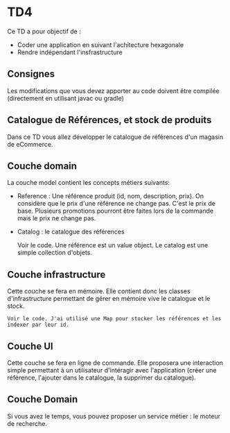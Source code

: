 # TD4

Ce TD a pour objectif de :

* Coder une application en suivant l'achitecture hexagonale
* Rendre indépendant l'insfrastructure

## Consignes

Les modifications que vous devez apporter au code doivent être compilée (directement en utilisant javac ou gradle)

## Catalogue de Références, et stock de produits

Dans ce TD vous allez développer le catalogue de références d'un magasin de eCommerce.

## Couche domain

La couche model contient les concepts métiers suivants:

* Reference : Une référence produit (id, nom, description, prix). On considère que le prix d'une référence ne change pas. C'est le prix de base. Plusieurs promotions pourront être faites lors de la commande mais le prix ne change pas.
* Catalog : le catalogue des références

    Voir le code. Une référence est un value object. Le catalog est une simple collection d'objets.

## Couche infrastructure

Cette couche se fera en mémoire. Elle contient donc les classes d'infrastructure permettant de gérer en mémoire vive le catalogue et le stock.

    Voir le code. J'ai utilisé une Map pour stocker les références et les indexer par leur id.

## Couche UI

Cette couche se fera en ligne de commande. Elle proposera une interaction simple permettant à un utilisateur d'intéragir avec l'application (créer une référence, l'ajouter dans le catalogue, la supprimer du catalogue).

## Couche Domain

Si vous avez le temps, vous pouvez proposer un service métier : le moteur de recherche.

